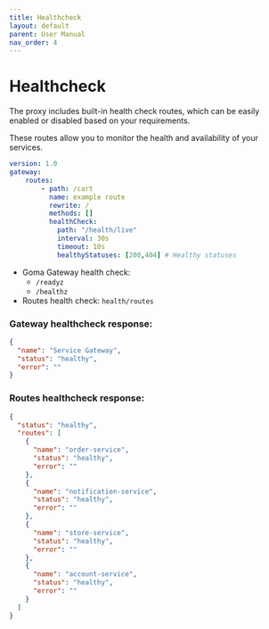```yaml
---
title: Healthcheck
layout: default
parent: User Manual
nav_order: 4
---
```



# Healthcheck

The proxy includes built-in health check routes, which can be easily enabled or disabled based on your requirements.

These routes allow you to monitor the health and availability of your services.

```yaml
version: 1.0
gateway:
    routes:
        - path: /cart
          name: example route
          rewrite: /
          methods: []
          healthCheck:
            path: "/health/live"
            interval: 30s 
            timeout: 10s
            healthyStatuses: [200,404] # Healthy statuses
```

- Goma Gateway health check:
    - `/readyz`
    - `/healthz`
- Routes health check: `health/routes`

### Gateway healthcheck response:

```json
{
  "name": "Service Gateway",
  "status": "healthy",
  "error": ""
}
```
### Routes healthcheck response:

```json
{
  "status": "healthy",
  "routes": [
    {
      "name": "order-service",
      "status": "healthy",
      "error": ""
    },
    {
      "name": "notification-service",
      "status": "healthy",
      "error": ""
    },
    {
      "name": "store-service",
      "status": "healthy",
      "error": ""
    },
    {
      "name": "account-service",
      "status": "healthy",
      "error": ""
    }
  ]
}
```